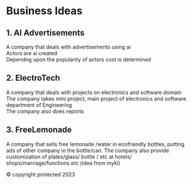# Business Ideas

## 1. AI Advertisements

A company that deals with advertisements using ai  
Actors are ai created  
Dependng upon the popularity of actors cost is determined

## 2. ElectroTech

A company that deals with projects on electronics and software domain  
The company takes mini project, main project of electronics and software department of Engineering  
The company also does reports

## 3. FreeLemonade

A company that sells free lemonade /water in ecofriendly bottles, putting ads of other company in the bottle/can.
The company also provide customization of plates/glass/ bottle / etc at hotels/ shops/marriage/functions etc
(idea from mykl)

© copyright protected 2023
